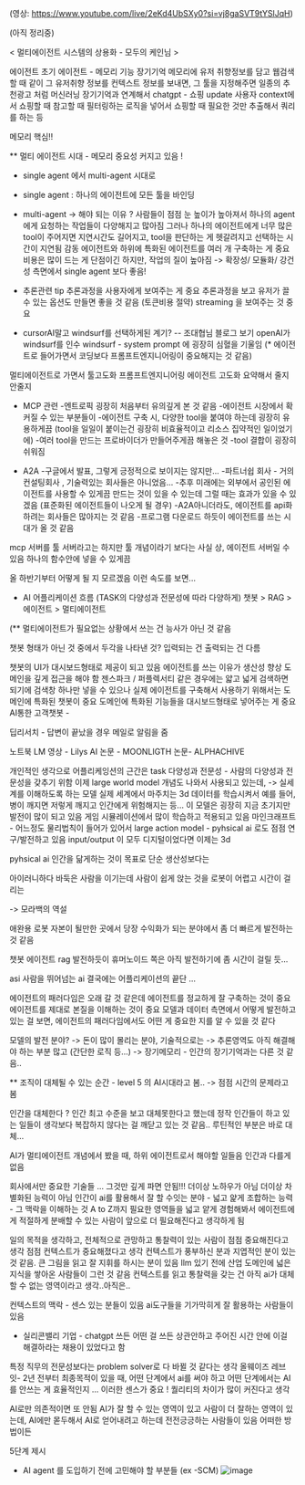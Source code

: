 (영상: https://www.youtube.com/live/2eKd4UbSXy0?si=vj8gaSVT9tYSlJqH)

(아직 정리중) 

< 멀티에이전트 시스템의 상용화 - 모두의 케인님 > 

에이전트 초기 
에이전트 - 메모리 기능 
장기기억 메모리에 유저 취향정보를 담고 
웹검색할 때 같이 그 유저취향 정보를 컨텍스트 정보를 보내면, 그 툴을 지정해주면 
일종의 추천광고 처럼 머신러닝
장기기억과 연계해서 
chatgpt - 쇼핑 update 
사용자 context에서 쇼핑할 때 참고할 때 필터링하는 로직을 넣어서 
쇼핑할 때 필요한 것만 추출해서 쿼리를 하는 등 

메모리 핵심!! 

 
** 멀티 에이전트 시대 - 메모리 중요성 커지고 있음 !

* single agent 에서 multi-agent 시대로 
- single agent : 하나의 에이전트에 모든 툴을 바인딩 

* multi-agent 
-> 해야 되는 이유 ? 사람들이 점점 눈 높이가 높아져서 하나의 agent에게 요청하는 작업들이 다양해지고 많아짐 
그러나 하나의 에이전트에게 너무 많은 tool이 주어지면 지연시간도 길어지고, tool을 판단하는 게 헷갈려지고 선택하는 시간이 지연됨 
감동 에이전트와 하위에 특화된 에이전트를 여러 개 구축하는 게 중요 
비용은 많이 드는 게 단점이긴 하지만, 작업의 질이 높아짐 
-> 확장성/ 모듈화/ 강건성 측면에서 single agent 보다 좋음! 

* 추론관련 tip 
추론과정을 사용자에게 보여주는 게 중요 
추론과정을 보고 유저가 끌 수 있는 옵션도 만들면 좋을 것 같음 (토큰비용 절약) 
streaming 을 보여주는 것 중요
 
* cursorAI말고 windsurf를 선택하게된 계기? -- 조대협님 블로그 보기 
openAI가 windsurf를 인수 
windsurf - system prompt 에 굉장히 심혈을 기울임 
(* 에이전트로 들어가면서 코딩보다 프롬프트엔지니어링이 중요해지는 것 같음) 

멀티에이전트로 가면서 
툴고도화
프롬프트엔지니어링
에이전트 고도화 
요약해서 줄지 안줄지 

* MCP 관련 
-엔트로픽 굉장히 처음부터 유의깊게 본 것 같음
-에이전트 시장에서 확 커질 수 있는 부분들이
-에이전트 구축 시, 다양한 tool을 붙여야 하는데 굉장히 유용하게끔 
(tool을 일일이 붙이는건 굉장히 비효율적이고 리소스 집약적인 일이었기에) 
-여러 tool을 만드는 프로바이더가 만들어주게끔 해놓은 것 
-tool 결합이 굉장히 쉬워짐 

* A2A 
-구글에서 발표, 그렇게 긍정적으로 보이지는 않지만...
-파트너쉽 회사 - 거의 컨설팅회사 , 기술력있는 회사들은 아니었음... 
-추후 미래에는 외부에서 공인된 에이전트를 사용할 수 있게끔 만드는 것이 있을 수 있는데 그럴 때는 효과가 있을 수 있겠음 
(표준화된 에이전트들이 나오게 될 경우) 
-A2A아니더라도, 에이전트를 api화 하려는 회사들은 많아지는 것 같음 
-프로그램 다운로드 하듯이 에이전트를 쓰는 시대가 올 것 같음 

mcp 서버를 툴 서버라고는 하지만 툴 개념이라기 보다는 사실 상, 에이전트 서버일 수 있음 
하나의 함수안에 넣을 수 있게끔 

올 하반기부터 어떻게 될 지 모르겠음 
이런 속도를 보면... 

* AI 어플리케이션 흐름 (TASK의 다양성과 전문성에 따라 다양하게) 
챗봇 > RAG > 에이전트 > 멀티에이전트 

(** 멀티에이전트가 필요없는 상황에서 쓰는 건 능사가 아닌 것 같음 

챗봇 형태가 아닌 것 중에서 두각을 나타낸 것? 
입력되는 건 
출력되는 건 다름 

챗봇의 UI가 대시보드형태로 제공이 되고 있음 
에이전트를 쓰는 이유가 생산성 향상 
도메인을 깊게 접근을 해야 함 
젠스파크 / 퍼플렉서티 같은 경우에는 얇고 넓게 검색하면 되기에 검색창 하나만 넣을 수 있으나
실제 에이전트를 구축해서 사용하기 위해서는 도메인에 특화된 챗봇이 중요
도메인에 특화된 기능들을 대시보드형태로 넣어주는 게 중요 
AI통한 고객챗봇 - 

딥리서치 - 답변이 끝났을 경우 메일로 알림을 줌 



노트북 LM 
영상 - Lilys AI 
논문 - MOONLIGTH
논문- ALPHACHIVE 

개인적인 생각으로 
어플리케잉션의 근간은 
task 다양성과 전문성 - 사람의 다양성과 전문성을 갖추기 위함 
이제 large world model 개념도 나와서 사용되고 있는데, 
-> 실세계를 이해하도록 하는 모델 
실제 세계에서 마주치는 3d 데이터를 학습시켜서 
예를 들어, 병이 깨지면 저렇게 깨지고 인간에게 위험해지는 등...
이 모델은 굉장히 지금 초기지만 발전이 많이 되고 있음 
게임 시뮬레이션에서 많이 학습하고 적용되고 있음 
마인크래프트 - 어느정도 물리법칙이 들어가 있어서 
large action model - pyhsical ai 로도 점점 연구/발전하고 있음 
input/output 이 모두 디지털이었다면 이제는 3d

pyhsical ai 
인간을 닮게하는 것이 목표로 
단순 생산성보다는 

아이러니하다 
바둑은 사람을 이기는데 
사람이 쉽게 앉는 것을 로봇이 어렵고 시간이 걸리는 

-> 모라백의 역설 

애완용 로봇 
자본이 될만한 곳에서 당장 수익화가 되는 분야에서 좀 더 빠르게 발전하는 것 같음 

챗봇 에이전트 rag 발전하듯이 
휴머노이드 쪽은 아직 발전하기에 좀 시간이 걸릴 듯...

asi 
사람을 뛰어넘는 ai 
결국에는 어플리케이션의 끝단 ... 

에이전트의 패러다임은 오래 갈 것 같은데
에이전트를 정교하게 잘 구축하는 것이 중요 
에이전트를 제대로 본질을 이해하는 것이 중요
모델과 데이터 측면에서 어떻게 발전하고 있는 걸 보면, 에이전트의 패러다임에서도 어떤 게 중요한 지를 알 수 있을 것 같다 

모델의 발전 분야? 
-> 돈이 많이 몰리는 분야, 기술적으로는 
-> 추론영역도 아직 해결해야 하는 부분 많고 (간단한 로직 등...)
-> 장기메모리 - 인간의 장기기억과는 다른 것 같음.. 


** 조직이 대체될 수 있는 순간 - level 5 의 AI시대라고 봄..
-> 점점 시간의 문제라고 봄 

인간을 대체한다 ? 
인간 최고 수준을 보고 대체못한다고 했는데
정작 인간들이 하고 있는 일들이 생각보다 복잡하지 않다는 걸 깨닫고 있는 것 같음..
루틴적인 부분은 바로 대체...

AI가 멀티에이전트 개념에서 봤을 때, 하위 에이전트로서 해야할 일들음 인간과 다를게 없음 

회사에서만 중요한 기술들 ... 그것만 깊게 파면 안됨!!!
더이상 노하우가 아님
더이상 차별화된 능력이 아님 
인간이 ai를 활용해서 잘 할 수잇는 분야 - 넓고 얉게 조합하는 능력 - 그 맥락을 이해하는 것 
A to Z까지 필요한 영역들을 넓고 얕게 경험해봐서 
에이전트에게 적절하게 분배할 수 있는 사람이 앞으로 더 필요해진다고 생각하게 됨 

일의 목적을 생각하고, 전체적으로 관망하고 통찰력이 있는 사람이 점점 중요해진다고 생각 
점점 컨텍스트가 중요해졌다고 생각 
컨텍스트가 풍부하신 분과 지엽적인 분이 있는 것 같음. 큰 그림을 읽고 잘 지휘를 하시는 분이 있음 
llm 있기 전에 산업 도메인에 넓은 지식을 쌓아온 사람들이 그런 것 같음 
컨텍스트를 읽고 통찰력을 갖는 건 아직 ai가 대체할 수 없는 영역이라고 생각..아직은..

컨텍스트의 맥락 - 센스 있는 분들이 있음 
ai도구들을 기가막히게 잘 활용하는 사람들이 있음 

* 실리콘밸리 기업 - chatgpt 쓰든 어떤 걸 쓰든 상관안하고 주어진 시간 안에 이걸 해결하라는 채용이 있었다고 함 

특정 직무의 전문성보다는 problem solver로 다 바뀔 것 같다는 생각 
올웨이즈 레브잇- 2년 전부터 
최종목적이 있을 때, 어떤 단계에서 ai를 써야 하고 어떤 단계에서는 AI를 안쓰는 게 효율적인지 ... 
이러한 센스가 중요 ! 
퀄리티의 차이가 많이 커진다고 생각 

AI로만 의존적이면 또 안됨 
AI가 잘 할 수 있는 영역이 있고 사람이 더 잘하는 영역이 있는데, 
AI에만 몯두해서 AI로 얻어내려고 하는데 전전긍긍하는 사람들이 있음 
어떠한 방법이든 

5단계 제시



* AI agent 를 도입하기 전에 고민해야 할 부분들 (ex -SCM)
  ![image](https://github.com/user-attachments/assets/27460d9b-d5ee-435c-bfda-65f42372be6c)

